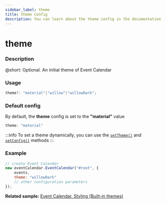 ```yaml
---
sidebar_label: theme
title: theme Config
description: You can learn about the theme config in the documentation of the DHTMLX JavaScript Event Calendar library. Browse developer guides and API reference, try out code examples and live demos, and download a free 30-day evaluation version of DHTMLX Event Calendar.
---
```


# theme

### Description

@short: Optional. An initial theme of Event Calendar

### Usage

~~~jsx {}
theme?: "material"|"willow"|"willowDark"; 
~~~

### Default config

By default, the **theme** config is set to the **"material"** value

~~~jsx {}
theme: "material" 
~~~

:::info
To set a theme dynamically, you can use the
[`setTheme()`](../../methods/js_eventcalendar_settheme_method) and
[`setConfig()`](../../methods/js_eventcalendar_setconfig_method) methods
:::

### Example

~~~jsx {3}
// create Event Calendar
new eventCalendar.EventCalendar("#root", {
    events,
    theme: "willowDark"
	// other configuration parameters
});
~~~

**Related sample:** [Event Calendar. Styling (Built-in themes)](https://snippet.dhtmlx.com/nh2g0j2o?tag=event_calendar)